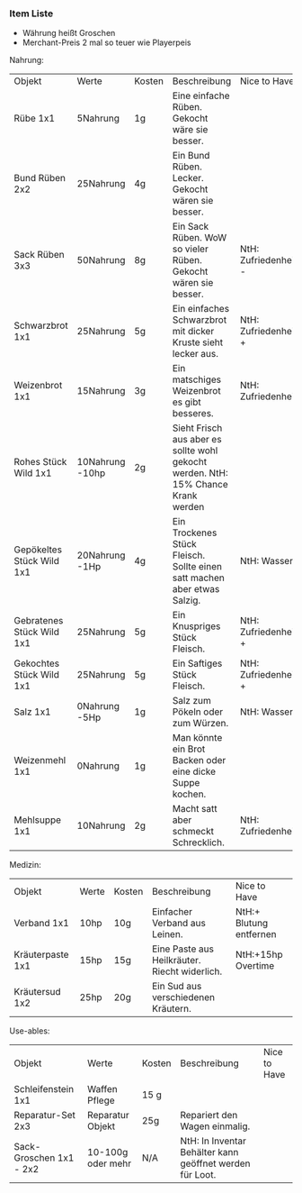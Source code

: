 ### Item Liste

- Währung heißt Groschen
- Merchant-Preis 2 mal so teuer wie Playerpeis

Nahrung:

|                           |                 |        |                                                                                   |                      |
| ------------------------- | --------------- | ------ | --------------------------------------------------------------------------------- | -------------------- |
| Objekt                    | Werte           | Kosten | Beschreibung                                                                      | Nice to Have         |
| Rübe 1x1                  | 5Nahrung        | 1g     | Eine einfache Rüben. Gekocht wäre sie besser.                                     |                      |
| Bund Rüben 2x2            | 25Nahrung       | 4g     | Ein Bund Rüben. Lecker. Gekocht wären sie besser.                                 |                      |
| Sack Rüben 3x3            | 50Nahrung       | 8g     | Ein Sack Rüben. WoW so vieler Rüben. Gekocht wären sie besser.                    | NtH: Zufriedenheit - |
| Schwarzbrot 1x1           | 25Nahrung       | 5g     | Ein einfaches Schwarzbrot mit dicker Kruste sieht lecker aus.                     | NtH: Zufriedenheit + |
| Weizenbrot 1x1            | 15Nahrung       | 3g     | Ein matschiges Weizenbrot es gibt besseres.                                       | NtH: Zufriedenheit-  |
| Rohes Stück Wild 1x1      | 10Nahrung -10hp | 2g     | Sieht Frisch aus aber es sollte wohl gekocht werden. NtH: 15% Chance Krank werden |                      |
| Gepökeltes Stück Wild 1x1 | 20Nahrung -1Hp  | 4g     | Ein Trockenes Stück Fleisch. Sollte einen satt machen aber etwas Salzig.          | NtH: Wasser-         |
| Gebratenes Stück Wild 1x1 | 25Nahrung       | 5g     | Ein Knuspriges Stück Fleisch.                                                     | NtH: Zufriedenheit + |
| Gekochtes Stück Wild 1x1  | 25Nahrung       | 5g     | Ein Saftiges Stück Fleisch.                                                       | NtH: Zufriedenheit + |
| Salz 1x1                  | 0Nahrung -5Hp   | 1g     | Salz zum Pökeln oder zum Würzen.                                                  | NtH: Wasser-         |
| Weizenmehl 1x1            | 0Nahrung        | 1g     | Man könnte ein Brot Backen oder eine dicke Suppe kochen.                          |                      |
| Mehlsuppe 1x1             | 10Nahrung       | 2g     | Macht satt aber schmeckt Schrecklich.                                             | NtH: Zufriedenheit-  |

Medizin:

|                  |       |        |                                               |                         |
| ---------------- | ----- | ------ | --------------------------------------------- | ----------------------- |
| Objekt           | Werte | Kosten | Beschreibung                                  | Nice to Have            |
| Verband 1x1      | 10hp  | 10g    | Einfacher Verband aus Leinen.                 | NtH:+ Blutung entfernen |
| Kräuterpaste 1x1 | 15hp  | 15g    | Eine Paste aus Heilkräuter. Riecht widerlich. | NtH:+15hp Overtime      |
| Kräutersud 1x2   | 25hp  | 20g    | Ein Sud aus verschiedenen Kräutern.           |                         |

Use-ables:

|                         |                   |        |                                                          |              |
| ----------------------- | ----------------- | ------ | -------------------------------------------------------- | ------------ |
| Objekt                  | Werte             | Kosten | Beschreibung                                             | Nice to Have |
| Schleifenstein 1x1      | Waffen Pflege     | 15 g   |                                                          |              |
| Reparatur-Set 2x3       | Reparatur Objekt  | 25g    | Repariert den Wagen einmalig.                            |              |
| Sack-Groschen 1x1 - 2x2 | 10-100g oder mehr | N/A    | NtH: In Inventar Behälter kann geöffnet werden für Loot. |              |

